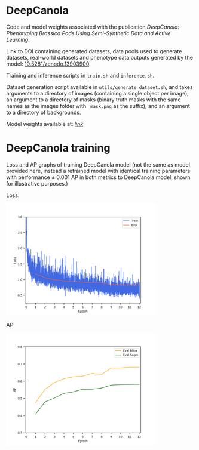 # DeepCanola
Code and model weights associated with the publication _DeepCanola: Phenotyping Brassica Pods Using Semi-Synthetic Data and Active Learning_. 

Link to DOI containing generated datasets, data pools used to generate datasets, real-world datasets and phenotype data outputs generated by the model: [10.5281/zenodo.13903900](https://doi.org/10.5281/zenodo.13903900).

Training and inference scripts in `train.sh` and `inference.sh`.

Dataset generation script available in `utils/generate_dataset.sh`, and takes arguments to a directory of images (containing a single object per image), an argument to a directory of masks (binary truth masks with the same names as the images folder with ``_mask.png`` as the suffix), and an argument to a directory of backgrounds.

Model weights available at: [*link*](https://www.dropbox.com/scl/fi/0gvfptco8qggsdimoybmi/deepcanola.pth?rlkey=9n84rdk8dlpbwm3t1js655d88&dl=0)

# DeepCanola training

Loss and AP graphs of training DeepCanola model (not the same as model provided here, instead a retrained model with identical training parameters with performance ± 0.001 AP in both metrics to DeepCanola model, shown for illustrative purposes.)

Loss: 

<img src="https://github.com/kieranatkins/deepcanola/blob/main/loss.png?raw=True" alt="Loss graph" height=300 width=400>


AP:

<img src="https://github.com/kieranatkins/deepcanola/blob/main/ap.png?raw=True" alt="AP graph" height=300 width=400>
